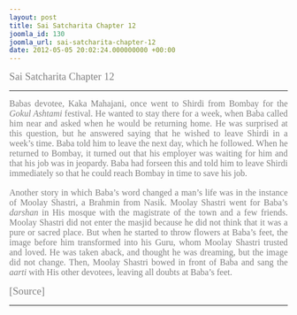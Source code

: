 ```yaml
---
layout: post
title: Sai Satcharita Chapter 12
joomla_id: 130
joomla_url: sai-satcharita-chapter-12
date: 2012-05-05 20:02:24.000000000 +00:00
---
```

<p><span style="font-family: trebuchet ms,geneva; font-size: 14pt; color: #808080;">Sai Satcharita Chapter 12<br /></span></p>
<hr />
<div style="line-height: normal; text-align: justify;"><span style="font-family: trebuchet ms,geneva; font-size: 12pt; color: #808080;">Babas devotee, Kaka Mahajani, once went to Shirdi from Bombay for the <i>Gokul Ashtami </i>festival. He wanted to stay there for a week, when Baba called him near and asked when he would be returning home. He was surprised at this question, but he answered saying that he wished to leave Shirdi in a week’s time. Baba told him to leave the next day, which he followed. When he returned to Bombay, it turned out that his employer was waiting for him and that his job was in jeopardy. Baba had forseen this and told him to leave Shirdi immediately so that he could reach Bombay in time to save his job.</span></div>
<div style="line-height: normal; text-align: justify;">&nbsp;</div>
<div style="line-height: normal; text-align: justify;"><span style="font-family: trebuchet ms,geneva; font-size: 12pt; color: #808080;">Another story in which Baba’s word changed a man’s life was in the instance of Moolay Shastri, a Brahmin from Nasik. Moolay Shastri went for Baba’s <i>darshan </i>in His mosque with the magistrate of the town and a few friends. Moolay Shastri did not enter the masjid because he did not think that it was a pure or sacred place. But when he started to throw flowers at Baba’s feet, the image before him transformed into his Guru, whom Moolay Shastri trusted and loved. He was taken aback, and thought he was dreaming, but the image did not change. Then, Moolay Shastri bowed in front of Baba and sang the <i>aarti </i>with His other devotees, leaving all doubts at Baba’s feet.</span></div>
<p><span style="font-family: trebuchet ms,geneva; font-size: 14pt; color: #808080;">[Source]</span></p>
<hr />
<p>&nbsp;</p>
